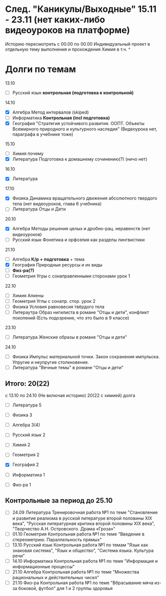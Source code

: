 # След. "Каникулы/Выходные" 15.11 - 23.11 (нет каких-либо видеоуроков на платформе)

Историю пересмотреть с 00.00 по 00.00
Индивидуальный проект в отдельную тему выполнения и прохождения
Химия в т.ч. ^

# Долги по темам

13.10
- [ ] Русский язык
	**контрольная (подготовка к контрольной)**

14.10
- [x] Алгебра
	Метод интервалов (skiped)
- [ ] Информатика
	**Контрольная (incl подготовка)**
- [x] География
	"Стратегия устойчивого развития. ООПТ. Объекты Всемирного природного и культурного наследия" (Видеоурока нет, параграфа в учебнике тоже)

15.10
- [ ] Химия
	почему
- [x] Литература
	 Подготовка к домашнему сочинению(?)
	 (ничо нет)

16.10
- [x] Литература

17.10
- [x] Физика
	 Динамика вращательного движения абсолютного твердого тела (нет видеоуроков, глава 6 учебника)
- [ ] Литература
	 Отцы и Дети

20.10
- [x] Алгебра
	Методы решения целых и дробно-рац. неравенств (нет видеоуроков)
- [ ] Русский язык
	Фонетика и орфоэпия как разделы лингвистики

21.10
- [ ] Алгебра
	**К/р + подготовка** + тема
- [x] География
	Природные ресурсы и их виды
- [ ] **Физ-ра(?)**
- [ ] Геометрия
	Угры с сонаправленными сторонами урок 1

22.10
- [ ] Химия
	Алкены
- [ ] Геометрия
	Углы с сонапр. стор. урок 2
- [ ] Физика
	Условия равновесия твёрдого тела
- [ ] Литераутра
	Образ нигилиста в романе "Отцы и дети", конфликт поколений (Есть подозрение, что это было в 9 классе)

23.10
- [ ] Литература
	Женские образы в романе "Отцы и дети"

24.10
- [ ] Физика
	Импульс материальной точки. Закон сохранения импульска. Упругие и неупругие столкновения.
- [ ] Литература
	"Вечные темы" в романе "Отцы и дети"

## Итого: 20(22)
с 13.10 по 24.10 (Не включая историю)
20(22 с химией) долга
- [ ] Литература
		5
- [ ] Физика
		3
- [ ] Алгебра
		3(4)
- [ ] Русский язык
		2
- [ ] Химия
		2
- [ ] Геометрия
		2
- [x] География
		2
- [ ] Информатика
		1
- [ ] Физ-ра
		1


## Контрольные за период до 25.10
- [ ] 24.09 Литература
	Тренировочная работа №1 по теме "Становление и развитие реализма в русской литературе второй половины XIX века", "Русская литературная критика второй половины XIX века", "Творчество А.Н. Островского. Драма «Гроза»"
- [ ] 01.10 Геометрия
	Контрольная работа №1 по теме "Введение в стереометрию. Параллельность прямых"
- [ ] 13.10 Русский язык
	Контрольная работа №1 по темам "Язык как знаковая система", "Язык и общество", "Система языка. Культура речи"
- [ ] 14.10 Информатика
	Контрольная работа №1 по теме "Информация и информационные процессы"
- [ ] 21.10 Алгебра
	Контрольная работа №1 по теме "Множества рациональных и действительных чисел"
- [ ] 21.10 Физ-ра
	Контрольная работа №1 по теме "Вбрасывание мяча из-за боковой, футбол" для 1 и 2 группы здоровья

